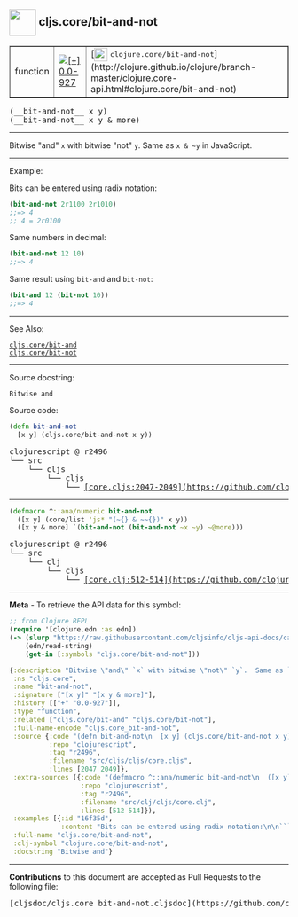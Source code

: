 ## <img width="48px" valign="middle" src="http://i.imgur.com/Hi20huC.png"> cljs.core/bit-and-not

 <table border="1">
<tr>

<td>function</td>
<td><a href="https://github.com/cljsinfo/cljs-api-docs/tree/0.0-927"><img valign="middle" alt="[+] 0.0-927" src="https://img.shields.io/badge/+-0.0--927-lightgrey.svg"></a> </td>
<td>
[<img height="24px" valign="middle" src="http://i.imgur.com/1GjPKvB.png"> <samp>clojure.core/bit-and-not</samp>](http://clojure.github.io/clojure/branch-master/clojure.core-api.html#clojure.core/bit-and-not)
</td>
</tr>
</table>

 <samp>
(__bit-and-not__ x y)<br>
</samp>
 <samp>
(__bit-and-not__ x y & more)<br>
</samp>

---

Bitwise "and" `x` with bitwise "not" `y`.  Same as `x & ~y` in JavaScript.

---

Example:

Bits can be entered using radix notation:

```clj
(bit-and-not 2r1100 2r1010)
;;=> 4
;; 4 = 2r0100
```

Same numbers in decimal:

```clj
(bit-and-not 12 10)
;;=> 4
```

Same result using `bit-and` and `bit-not`:

```clj
(bit-and 12 (bit-not 10))
;;=> 4
```

---

See Also:

[`cljs.core/bit-and`](cljs.core_bit-and.md)<br>
[`cljs.core/bit-not`](cljs.core_bit-not.md)<br>

---

Source docstring:

```
Bitwise and
```

Source code:

```clj
(defn bit-and-not
  [x y] (cljs.core/bit-and-not x y))
```

 <pre>
clojurescript @ r2496
└── src
    └── cljs
        └── cljs
            └── <ins>[core.cljs:2047-2049](https://github.com/clojure/clojurescript/blob/r2496/src/cljs/cljs/core.cljs#L2047-L2049)</ins>
</pre>


---

```clj
(defmacro ^::ana/numeric bit-and-not
  ([x y] (core/list 'js* "(~{} & ~~{})" x y))
  ([x y & more] `(bit-and-not (bit-and-not ~x ~y) ~@more)))
```

 <pre>
clojurescript @ r2496
└── src
    └── clj
        └── cljs
            └── <ins>[core.clj:512-514](https://github.com/clojure/clojurescript/blob/r2496/src/clj/cljs/core.clj#L512-L514)</ins>
</pre>

---

__Meta__ - To retrieve the API data for this symbol:

```clj
;; from Clojure REPL
(require '[clojure.edn :as edn])
(-> (slurp "https://raw.githubusercontent.com/cljsinfo/cljs-api-docs/catalog/cljs-api.edn")
    (edn/read-string)
    (get-in [:symbols "cljs.core/bit-and-not"]))
```

```clj
{:description "Bitwise \"and\" `x` with bitwise \"not\" `y`.  Same as `x & ~y` in JavaScript.",
 :ns "cljs.core",
 :name "bit-and-not",
 :signature ["[x y]" "[x y & more]"],
 :history [["+" "0.0-927"]],
 :type "function",
 :related ["cljs.core/bit-and" "cljs.core/bit-not"],
 :full-name-encode "cljs.core_bit-and-not",
 :source {:code "(defn bit-and-not\n  [x y] (cljs.core/bit-and-not x y))",
          :repo "clojurescript",
          :tag "r2496",
          :filename "src/cljs/cljs/core.cljs",
          :lines [2047 2049]},
 :extra-sources ({:code "(defmacro ^::ana/numeric bit-and-not\n  ([x y] (core/list 'js* \"(~{} & ~~{})\" x y))\n  ([x y & more] `(bit-and-not (bit-and-not ~x ~y) ~@more)))",
                  :repo "clojurescript",
                  :tag "r2496",
                  :filename "src/clj/cljs/core.clj",
                  :lines [512 514]}),
 :examples [{:id "16f35d",
             :content "Bits can be entered using radix notation:\n\n```clj\n(bit-and-not 2r1100 2r1010)\n;;=> 4\n;; 4 = 2r0100\n```\n\nSame numbers in decimal:\n\n```clj\n(bit-and-not 12 10)\n;;=> 4\n```\n\nSame result using `bit-and` and `bit-not`:\n\n```clj\n(bit-and 12 (bit-not 10))\n;;=> 4\n```"}],
 :full-name "cljs.core/bit-and-not",
 :clj-symbol "clojure.core/bit-and-not",
 :docstring "Bitwise and"}

```

---

__Contributions__ to this document are accepted as Pull Requests to the following file:

 <pre>
[cljsdoc/cljs.core_bit-and-not.cljsdoc](https://github.com/cljsinfo/cljs-api-docs/blob/master/cljsdoc/cljs.core_bit-and-not.cljsdoc)
</pre>

